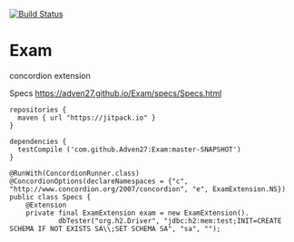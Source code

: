 [![Build Status](https://travis-ci.org/Adven27/Exam.svg?branch=master)](https://travis-ci.org/Adven27/Exam)
# Exam
concordion extension

Specs https://adven27.github.io/Exam/specs/Specs.html

```
repositories {
  maven { url "https://jitpack.io" }
}    

dependencies {
  testCompile ('com.github.Adven27:Exam:master-SNAPSHOT')
}

@RunWith(ConcordionRunner.class)
@ConcordionOptions(declareNamespaces = {"c", "http://www.concordion.org/2007/concordion", "e", ExamExtension.NS})
public class Specs {
    @Extension
    private final ExamExtension exam = new ExamExtension().
            dbTester("org.h2.Driver", "jdbc:h2:mem:test;INIT=CREATE SCHEMA IF NOT EXISTS SA\\;SET SCHEMA SA", "sa", "");

  ```
